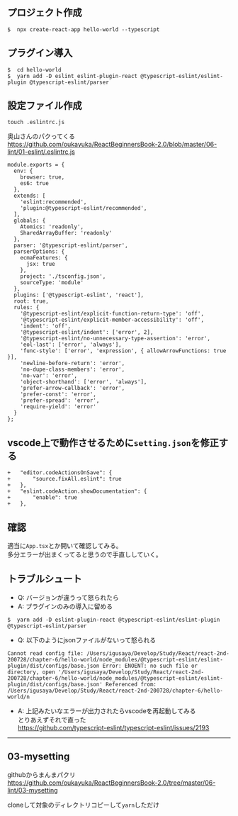 ## プロジェクト作成
```
$  npx create-react-app hello-world --typescript    
```

## プラグイン導入
```
$  cd hello-world
$  yarn add -D eslint eslint-plugin-react @typescript-eslint/eslint-plugin @typescript-eslint/parser
```

## 設定ファイル作成
```
touch .eslintrc.js    
```

奥山さんのパクってくる  
https://github.com/oukayuka/ReactBeginnersBook-2.0/blob/master/06-lint/01-eslint/.eslintrc.js
```
module.exports = {
  env: {
    browser: true,
    es6: true
  },
  extends: [
    'eslint:recommended',
    'plugin:@typescript-eslint/recommended',
  ],
  globals: {
    Atomics: 'readonly',
    SharedArrayBuffer: 'readonly'
  },
  parser: '@typescript-eslint/parser',
  parserOptions: {
    ecmaFeatures: {
      jsx: true
    },
    project: './tsconfig.json',
    sourceType: 'module'
  },
  plugins: ['@typescript-eslint', 'react'],
  root: true,
  rules: {
    '@typescript-eslint/explicit-function-return-type': 'off',
    '@typescript-eslint/explicit-member-accessibility': 'off',
    'indent': 'off',
    '@typescript-eslint/indent': ['error', 2],
    '@typescript-eslint/no-unnecessary-type-assertion': 'error',
    'eol-last': ['error', 'always'],
    'func-style': ['error', 'expression', { allowArrowFunctions: true }],
    'newline-before-return': 'error',
    'no-dupe-class-members': 'error',
    'no-var': 'error',
    'object-shorthand': ['error', 'always'],
    'prefer-arrow-callback': 'error',
    'prefer-const': 'error',
    'prefer-spread': 'error',
    'require-yield': 'error'
  }
};
```

## vscode上で動作させるために`setting.json`を修正する
```
+   "editor.codeActionsOnSave": {
+       "source.fixAll.eslint": true
+   },
+   "eslint.codeAction.showDocumentation": {
+       "enable": true
+   },
```

## 確認
適当に`App.tsx`とか開いて確認してみる。  
多分エラーが出まくってると思うので手直ししていく。


## トラブルシュート
- Q: バージョンが違うって怒られたら  
- A: プラグインのみの導入に留める

```
$  yarn add -D eslint-plugin-react @typescript-eslint/eslint-plugin @typescript-eslint/parser
```

- Q: 以下のようにjsonファイルがないって怒られる  
```
Cannot read config file: /Users/igusaya/Develop/Study/React/react-2nd-200728/chapter-6/hello-world/node_modules/@typescript-eslint/eslint-plugin/dist/configs/base.json Error: ENOENT: no such file or directory, open '/Users/igusaya/Develop/Study/React/react-2nd-200728/chapter-6/hello-world/node_modules/@typescript-eslint/eslint-plugin/dist/configs/base.json' Referenced from: /Users/igusaya/Develop/Study/React/react-2nd-200728/chapter-6/hello-world/n
```
- A: 上記みたいなエラーが出力されたらvscodeを再起動してみる  
とりあえずそれで直った  
https://github.com/typescript-eslint/typescript-eslint/issues/2193


---
## 03-mysetting

githubからまんまパクリ  
https://github.com/oukayuka/ReactBeginnersBook-2.0/tree/master/06-lint/03-mysetting

cloneして対象のディレクトリコピーして`yarn`しただけ